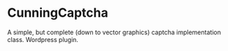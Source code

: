 CunningCaptcha
==============

A simple, but complete (down to vector graphics)  captcha implementation class. Wordpress plugin.

